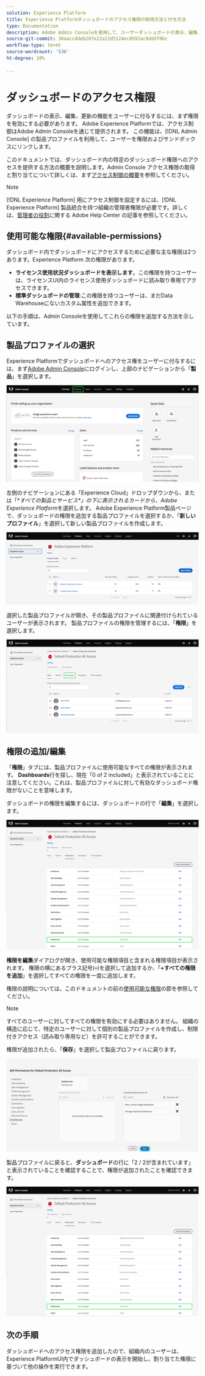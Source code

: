 ```yaml
---
solution: Experience Platform
title: Experience Platformダッシュボードのアクセス権限の取得方法と付与方法
type: Documentation
description: Adobe Admin Consoleを使用して、ユーザーダッシュボードの表示、編集、更新を行うExperience Platformを付与します。
source-git-commit: 36aaccddeb207e22a22d5124ec8592ac8dddf8bc
workflow-type: tm+mt
source-wordcount: '536'
ht-degree: 10%

---
```



# ダッシュボードのアクセス権限

ダッシュボードの表示、編集、更新の機能をユーザーに付与するには、まず権限を有効にする必要があります。 Adobe Experience Platformでは、アクセス制御はAdobe Admin Consoleを通じて提供されます。 この機能は、[!DNL Admin Console] の製品プロファイルを利用して、ユーザーを権限およびサンドボックスにリンクします。

このドキュメントでは、ダッシュボード内の特定のダッシュボード権限へのアクセスを提供する方法の概要を説明します。Admin Console アクセス権限の取得と割り当てについて詳しくは、まず[アクセス制御の概要](../access-control/home.md)を参照してください。

>[!NOTE]
>
>[!DNL Experience Platform] 用にアクセス制御を設定するには、[!DNL Experience Platform] 製品統合を持つ組織の管理者権限が必要です。詳しくは、[管理者の役割](https://helpx.adobe.com/jp/enterprise/using/admin-roles.html)に関する Adobe Help Center の記事を参照してください。

## 使用可能な権限{#available-permissions}

ダッシュボード内でダッシュボードにアクセスするために必要な主な権限は2つあります。Experience Platform 次の権限があります。

* **ライセンス使用状況ダッシュボードを表示します**。この権限を持つユーザーは、ライセンスUI内のライセンス使用ダッシュボードに読み取り専用でアクセスできます。
* **標準ダッシュボードの管理**:この権限を持つユーザーは、まだData Warehouseにないカスタム属性を追加できます。

以下の手順は、Admin Consoleを使用してこれらの権限を追加する方法を示しています。

## 製品プロファイルの選択

Experience Platformでダッシュボードへのアクセス権をユーザーに付与するには、まず[Adobe Admin Console](https://adminconsole.adobe.com)にログインし、上部のナビゲーションから「**製品**」を選択します。

![](images/admin-console/admin-console-overview.png)

左側のナビゲーションにある「Experience Cloud」ドロップダウンから、または「**すべての製品とサービス&#x200B;*」の下に表示されるカードから、*Adobe Experience Platform**&#x200B;を選択します。 Adobe Experience Platform製品ページで、ダッシュボードの権限を追加する製品プロファイルを選択するか、「**新しいプロファイル**」を選択して新しい製品プロファイルを作成します。

![](images/admin-console/products.png)

選択した製品プロファイルが開き、その製品プロファイルに関連付けられているユーザーが表示されます。 製品プロファイルの権限を管理するには、「**権限**」を選択します。

![](images/admin-console/product-users.png)

## 権限の追加/編集

「**権限**」タブには、製品プロファイルに使用可能なすべての権限が表示されます。 **Dashboards**&#x200B;行を探し、現在「0 of 2 included」と表示されていることに注意してください。これは、製品プロファイルに対して有効なダッシュボード権限がないことを意味します。

ダッシュボードの権限を編集するには、ダッシュボードの行で「**編集**」を選択します。

![](images/admin-console/product-permissions.png)

**権限を編集**&#x200B;ダイアログが開き、使用可能な権限項目と含まれる権限項目が表示されます。 権限の横にあるプラス記号(`+`)を選択して追加するか、「**+すべての権限を追加**」を選択してすべての権限を一度に追加します。

権限の説明については、このドキュメントの前の[使用可能な権限](#available-permissions)の節を参照してください。

>[!NOTE]
>
>すべてのユーザーに対してすべての権限を有効にする必要はありません。 組織の構造に応じて、特定のユーザーに対して個別の製品プロファイルを作成し、制限付きアクセス（読み取り専用など）を許可することができます。

権限が追加されたら、「**保存**」を選択して製品プロファイルに戻ります。

![](images/admin-console/dashboard-permissions.png)

製品プロファイルに戻ると、**ダッシュボード**&#x200B;の行に「2 / 2が含まれています」と表示されていることを確認することで、権限が追加されたことを確認できます。

![](images/admin-console/product-permissions-included.png)

## 次の手順

ダッシュボードへのアクセス権限を追加したので、組織内のユーザーは、Experience PlatformUI内でダッシュボードの表示を開始し、割り当てた権限に基づいて他の操作を実行できます。